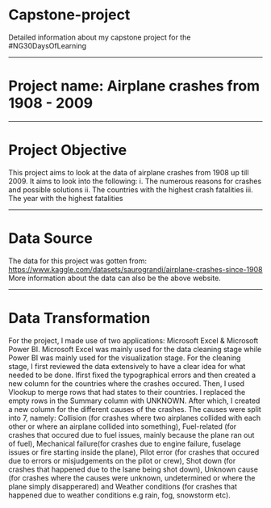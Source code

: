 # Capstone-project
Detailed information about my capstone project for the #NG30DaysOfLearning
____
# Project name: Airplane crashes from 1908 - 2009

___
# Project Objective
This project aims to look at the data of airplane crashes from 1908 up till 2009. It aims to look into the following:
i. The numerous reasons for crashes and possible solutions
ii. The countries with the highest crash fatalities 
iii. The year with the highest fatalities

____
# Data Source
The data for this project was gotten from: https://www.kaggle.com/datasets/saurograndi/airplane-crashes-since-1908
More information about the data can also be the above website.

____
# Data Transformation
For the project, I made use of two applications: Microsoft Excel & Microsoft Power BI. Microsoft Excel was mainly used for the data cleaning stage while Power BI was mainly used for the visualization stage. 
For the cleaning stage, I first reviewed the data extensively to have a clear idea for what needed to be done. Ifirst fixed the typographical errors and then created a new column for the countries where the crashes occured. Then, I used Vlookup to merge rows that had states to their countries. I replaced the empty rows in the Summary column with UNKNOWN. After which, I created a new column for the different causes of the crashes. 
The causes were split into 7, namely: Collision (for crashes where two airplanes collided with each other or where an airplane collided into something), Fuel-related (for crashes that occured due to fuel issues, mainly because the plane ran out of fuel), Mechanical failure(for crashes due to engine failure, fuselage issues or fire starting inside the plane), Pilot error (for crashes that occured due to errors or misjudgements on the pilot or crew), Shot down (for crashes that happened due to the lsane being shot down), Unknown cause (for crashes where the causes were unknown, undetermined or where the plane simply disapperared) and Weather conditions (for crashes that happened due to weather conditions e.g rain, fog, snowstorm etc).
